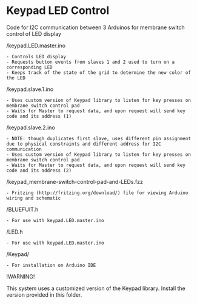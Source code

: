 # Keypad LED Control
Code for I2C communication between 3 Arduinos for membrane switch control of LED display

/keypad.LED.master.ino

    - Controls LED display
    - Requests button events from slaves 1 and 2 used to turn on a corresponding LED
    - Keeps track of the state of the grid to determine the new color of the LED

/keypad.slave.1.ino

    - Uses custom version of Keypad library to listen for key presses on membrane switch control pad 
    - Waits for Master to request data, and upon request will send key code and its address (1)

/keypad.slave.2.ino

    - NOTE: though duplicates first slave, uses different pin assignment due to physical constraints and different address for I2C communication
    - Uses custom version of Keypad library to listen for key presses on membrane switch control pad 
    - Waits for Master to request data, and upon request will send key code and its address (2)

/keypad_membrane-switch-control-pad-and-LEDs.fzz
    
    - Fritzing (http://fritzing.org/download/) file for viewing Arduino wiring and schematic

/BLUEFUIT.h

    - For use with keypad.LED.master.ino

/LED.h
    
    - For use with keypad.LED.master.ino

/Keypad/
    
    - For installation on Arduino IDE 


!WARNING!

This system uses a customized version of the Keypad library. Install the version provided in this folder.
